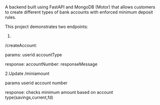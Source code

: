 A backend built using FastAPI and MongoDB (Motor) that allows customers to create different types of bank accounts with enforced minimum deposit rules.

This project demonstrates two endpoints:

1.
/createAccount:

params:
 userid
 accountType

 response:
 accountNumber:
 responseMessage

 2.Update /miniamount
 
params
 userid
 account number

 response:
  checks minimum amount based on account type(savings,current,fd)
  
 
 

